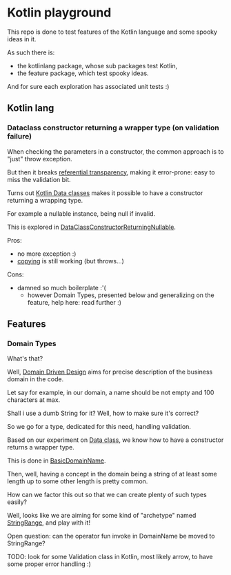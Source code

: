# Kotlin playground

This repo is done to test features of the Kotlin language and some spooky ideas in it.

As such there is:
- the kotlinlang package, whose sub packages test Kotlin,
- the feature package, which test spooky ideas.

And for sure each exploration has associated unit tests :) 

## Kotlin lang

### Dataclass constructor returning a wrapper type (on validation failure)

When checking the parameters in a constructor, the common approach is to "just" throw exception.

But then it breaks [referential transparency](https://en.wikipedia.org/wiki/Referential_transparency), making it error-prone: easy to miss the validation bit.

Turns out [Kotlin Data classes](https://kotlinlang.org/docs/data-classes.html) makes it possible to have a constructor returning a wrapping type.

For example a nullable instance, being null if invalid.

This is explored in [DataClassConstructorReturningNullable](/src/main/kotlin/kotlinlang/dataclass/DataClassConstructorReturningNullable).

Pros:
- no more exception :)
- [copying](https://kotlinlang.org/docs/data-classes.html#copying) is still working (but throws...)

Cons:
- damned so much boilerplate :'(
  - however Domain Types, presented below and generalizing on the feature, help here: read further :)  

## Features

### Domain Types

What's that? 

Well, [Domain Driven Design](https://en.wikipedia.org/wiki/Domain-driven_design) aims for precise description of the business domain in the code.

Let say for example, in our domain, a name should be not empty and 100 characters at max.

Shall i use a dumb String for it? Well, how to make sure it's correct? 

So we go for a type, dedicated for this need, handling validation.

Based on our experiment on [Data class](/src/main/kotlin/kotlinglang/dataclass), we know how to have a constructor returns a wrapper type.

This is done in [BasicDomainName](/src/main/kotlin/feature/domaintypes/basic/BasicDomainName).

Then, well, having a concept in the domain being a string of at least some length up to some other length is pretty common.

How can we factor this out so that we can create plenty of such types easily?

Well, looks like we are aiming for some kind of "archetype" named [StringRange](/src/main/kotlin/feature/domaintypes/archetypes/), and play with it! 

Open question: can the operator fun invoke in DomainName be moved to StringRange?

TODO: look for some Validation class in Kotlin, most likely arrow, to have some proper error handling :)